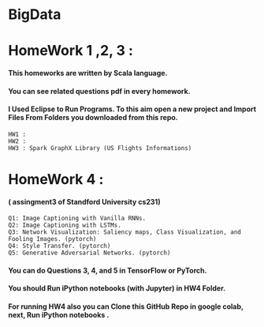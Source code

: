 # BigData

# HomeWork 1 ,2, 3 :

#### This homeworks are written by Scala language.
#### You can see related questions pdf in every homework.
#### I Used Eclipse to Run Programs. To this aim open a new project and Import Files From Folders you downloaded from this repo.

    HW1 :
    HW2 :
    HW3 : Spark GraphX Library (US Flights Informations)
   

# HomeWork 4 :
#### ( assingment3 of Standford University cs231)

    Q1: Image Captioning with Vanilla RNNs.
    Q2: Image Captioning with LSTMs. 
    Q3: Network Visualization: Saliency maps, Class Visualization, and Fooling Images. (pytorch)
    Q4: Style Transfer. (pytorch)
    Q5: Generative Adversarial Networks. (pytorch)

#### You can do Questions 3, 4, and 5 in TensorFlow or PyTorch. 

#### You should Run iPython notebooks (with Jupyter) in HW4 Folder.

#### For running HW4 also you can Clone this GitHub Repo in google colab, next, Run iPython notebooks .

